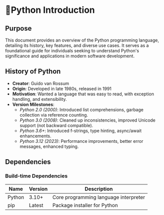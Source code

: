 # 🐍**Python Introduction**
## Purpose
This document provides an overview of the Python programming language, detailing its history, key features, and diverse use cases. It serves as a foundational guide for individuals seeking to understand Python's significance and applications in modern software development.​

## **History of Python**

- **Creator**: Guido van Rossum  
- **Origin**: Developed in late 1980s, released in 1991  
- **Motivation**: Wanted a language that was easy to read, with exception handling, and extensibility.  
- **Version Milestones**:
  - *Python 2.0 (2000)*: Introduced list comprehensions, garbage collection via reference counting.  
  - *Python 3.0 (2008)*: Cleaned up inconsistencies, improved Unicode support (not backward compatible).  
  - *Python 3.6+*: Introduced f-strings, type hinting, async/await enhancements.  
  - *Python 3.12 (2023)*: Performance improvements, better error messages, enhanced typing.  


## Dependencies
### Build-time Dependencies

| Name   | Version | Description                          |
|--------|---------|--------------------------------------|
| Python | 3.10+   | Core programming language interpreter |
| pip    | Latest  | Package installer for Python          |




